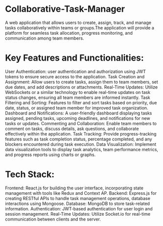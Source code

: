 # Collaborative-Task-Manager

A web application that allows users to create, assign, track, and manage tasks collaboratively within teams or groups.The application will provide 
a platform for seamless task allocation, progress monitoring, and communication among team members.


# Key Features and Functionalities:

User Authentication: user authentication and authorization using JWT tokens to ensure secure access to the application.
Task Creation and Assignment: Allow users to create tasks, assign them to team members, set due dates, and add descriptions or attachments.
Real-Time Updates: Utilize WebSockets or a similar technology to enable real-time updates on task status changes, ensuring all team members are informed instantly.
Task Filtering and Sorting: Features to filter and sort tasks based on priority, due date, status, or assigned team member for improved task organization.
Dashboard and Notifications: A user-friendly dashboard displaying tasks assigned, pending tasks, upcoming deadlines, and notifications for new tasks or updates.
Commenting and Collaboration: Enable team members to comment on tasks, discuss details, ask questions, and collaborate effectively within the application.
Task Tracking: Provide progress-tracking features such as task completion status, percentage completed, and any blockers encountered during task execution.
Data Visualization: Implement data visualization tools to display task analytics, team performance metrics, and progress reports using charts or graphs.


# Tech Stack:

Frontend: React.js for building the user interface, incorporating state management with tools like Redux and Context AP.
Backend: Express.js for creating RESTful APIs to handle task management operations, database interactions using Mongoose.
Database: MongoDB to store task-related information.
Authentication: JWT-based authentication for user login and session management.
Real-Time Updates: Utilize Socket.io for real-time communication between clients and the server.
